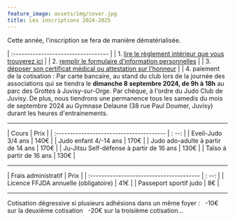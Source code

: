 ```yaml
---
feature_image: assets/img/cover.jpg
title: Les inscriptions 2024-2025
---
```


Cette année, l'inscription se fera de manière dématérialisée.

| :---------------------------------- |
| 1. [lire le règlement intérieur que vous trouverez ici](./assets/file/Reglement_interieur_2024-2025.pdf) |
| 2. [remplir le formulaire d'information personnelles](https://forms.gle/8KV335bMdJK1WLF2A) |
| 3. [déposer son certificat médical ou attestation sur l'honneur](https://forms.gle/wqyugtKmWaqcMosd9) |
| 4. paiement de la cotisation : Par carte bancaire, au stand du club lors de la journée des associations qui se tiendra le **dimanche 8 septembre 2024, de 9h à 18h** au parc des Grottes à Juvisy-sur-Orge. Par chèque, à l'ordre du Judo Club de Juvisy. De plus, nous tiendrons une permanence tous les samedis du mois de septembre 2024 au Gymnase Delaune (38 rue Paul Doumer, Juvisy) durant les heures d'entrainements.

--- 

| Cours                                    |  Prix |
| :--------------------------------------- | : --: |
| Eveil-Judo 3/4 ans                       | 140€  |
| Judo enfant 4/-14 ans                    | 170€  |
| Judo ado-adulte à partir de 14 ans       | 170€  |
| Ju-Jitsu Self-défense à partir de 16 ans | 130€  |
| Taïso à partir de 16 ans                 | 130€  |

---

| Frais administratif                      | Prix  |
| :--------------------------------------- | : --: |
| Licence FFJDA annuelle (obligatoire)     | 41€   |
| Passeport sportif judo                   | 8€    |

--- 

Cotisation dégressive si plusieurs adhésions dans un même foyer : &nbsp;
-10€ sur la deuxième cotisation &nbsp;
-20€ sur la troisième cotisation...
